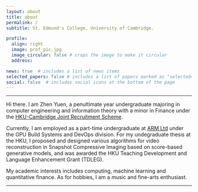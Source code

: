 ```yaml
---
layout: about
title: about
permalink: /
subtitle: St. Edmund's College, University of Cambridge.

profile:
  align: right
  image: prof_pic.jpg
  image_circular: false # crops the image to make it circular
  address:

news: true  # includes a list of news items
selected_papers: false # includes a list of papers marked as "selected={true}"
social: false  # includes social icons at the bottom of the page
---
```

---
Hi there. I am Zhen Yuen, a penultimate year undergraduate majoring in computer engineering and information theory with a minor in Finance under the [HKU-Cambridge Joint Recruitment Scheme](https://engg.hku.hk/Teaching-Learning/BEng-BASc/HKU-Cambridge-Undergraduate-Recruitment-Scheme).

Currently, I am employed as a part-time undergraduate at [ARM Ltd](https://www.arm.com) under the GPU Build Systems and DevOps division. For my undegraduate thesis at the HKU, I proposed and designed various algorithms for video reconstruction in Snapshot Compressive Imaging based on score-based generative models, and was awarded the HKU Teaching Development and Language Enhancement Grant (TDLEG).

My academic interests includes computing, machine learning and quantitative finance. As for hobbies, I am a music and fine-arts enthusiast.

---